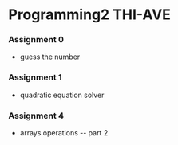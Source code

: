 # Programming2 THI-AVE

### Assignment 0
- guess the number

### Assignment 1
- quadratic equation solver

### Assignment 4
- arrays operations -- part 2